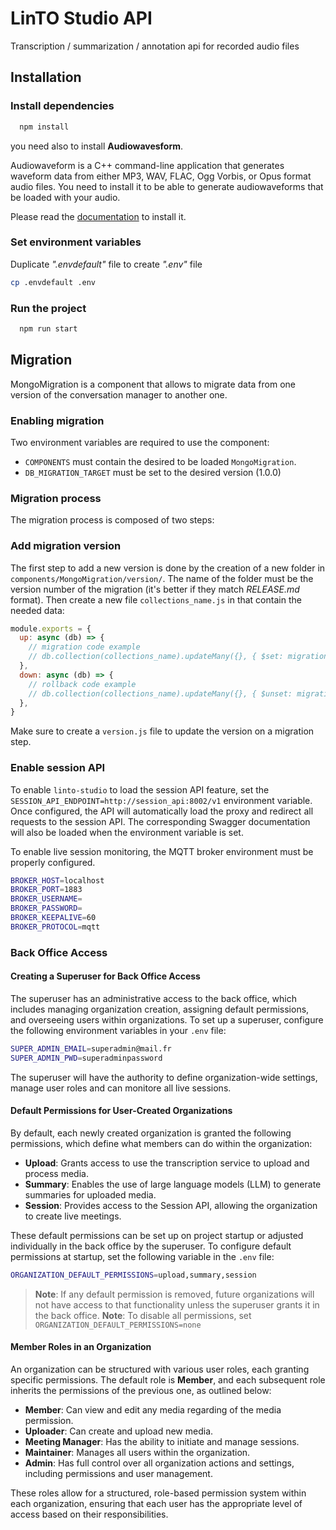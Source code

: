 # LinTO Studio API

Transcription / summarization / annotation api for recorded audio files

## Installation

### Install dependencies

```bash
  npm install
```

you need also to install **Audiowavesform**.

Audiowaveform is a C++ command-line application that generates waveform data from either MP3, WAV, FLAC, Ogg Vorbis, or Opus format audio files.
You need to install it to be able to generate audiowaveforms that be loaded with your audio.

Please read the [documentation](https://github.com/bbc/audiowaveform) to install it.

### Set environment variables

Duplicate _".envdefault"_ file to create _".env"_ file

```bash
cp .envdefault .env
```

### Run the project

```bash
  npm run start
```

## Migration

MongoMigration is a component that allows to migrate data from one version of the conversation manager to another one.

### Enabling migration

Two environment variables are required to use the component:

- `COMPONENTS` must contain the desired to be loaded `MongoMigration`.
- `DB_MIGRATION_TARGET` must be set to the desired version (1.0.0)

### Migration process

The migration process is composed of two steps:

### Add migration version

The first step to add a new version is done by the creation of a new folder in `components/MongoMigration/version/`. The name of the folder must be the version number of the migration (it's better if they match _RELEASE.md_ format). Then create a new file `collections_name.js` in that contain the needed data:

```javascript
module.exports = {
  up: async (db) => {
    // migration code example
    // db.collection(collections_name).updateMany({}, { $set: migration_update })
  },
  down: async (db) => {
    // rollback code example
    // db.collection(collections_name).updateMany({}, { $unset: migration_update })
  },
}
```

Make sure to create a `version.js` file to update the version on a migration step.

### Enable session API

To enable `linto-studio` to load the session API feature, set the `SESSION_API_ENDPOINT=http://session_api:8002/v1` environment variable. Once configured, the API will automatically load the proxy and redirect all requests to the session API. The corresponding Swagger documentation will also be loaded when the environment variable is set.

To enable live session monitoring, the MQTT broker environment must be properly configured.

```bash
BROKER_HOST=localhost
BROKER_PORT=1883
BROKER_USERNAME=
BROKER_PASSWORD=
BROKER_KEEPALIVE=60
BROKER_PROTOCOL=mqtt
```

### Back Office Access

#### Creating a Superuser for Back Office Access

The superuser has an administrative access to the back office, which includes managing organization creation, assigning default permissions, and overseeing users within organizations. To set up a superuser, configure the following environment variables in your `.env` file:

```bash
SUPER_ADMIN_EMAIL=superadmin@mail.fr
SUPER_ADMIN_PWD=superadminpassword
```

The superuser will have the authority to define organization-wide settings, manage user roles and can monitore all live sessions.

#### Default Permissions for User-Created Organizations

By default, each newly created organization is granted the following permissions, which define what members can do within the organization:

- **Upload**: Grants access to use the transcription service to upload and process media.
- **Summary**: Enables the use of large language models (LLM) to generate summaries for uploaded media.
- **Session**: Provides access to the Session API, allowing the organization to create live meetings.

These default permissions can be set up on project startup or adjusted individually in the back office by the superuser.
To configure default permissions at startup, set the following variable in the `.env` file:

```bash
ORGANIZATION_DEFAULT_PERMISSIONS=upload,summary,session
```

> **Note**: If any default permission is removed, future organizations will not have access to that functionality unless the superuser grants it in the back office.
> **Note**: To disable all permissions, set `ORGANIZATION_DEFAULT_PERMISSIONS=none`

#### Member Roles in an Organization

An organization can be structured with various user roles, each granting specific permissions. The default role is **Member**, and each subsequent role inherits the permissions of the previous one, as outlined below:

- **Member**: Can view and edit any media regarding of the media permission.
- **Uploader**: Can create and upload new media.
- **Meeting Manager**: Has the ability to initiate and manage sessions.
- **Maintainer**: Manages all users within the organization.
- **Admin**: Has full control over all organization actions and settings, including permissions and user management.

These roles allow for a structured, role-based permission system within each organization, ensuring that each user has the appropriate level of access based on their responsibilities.
